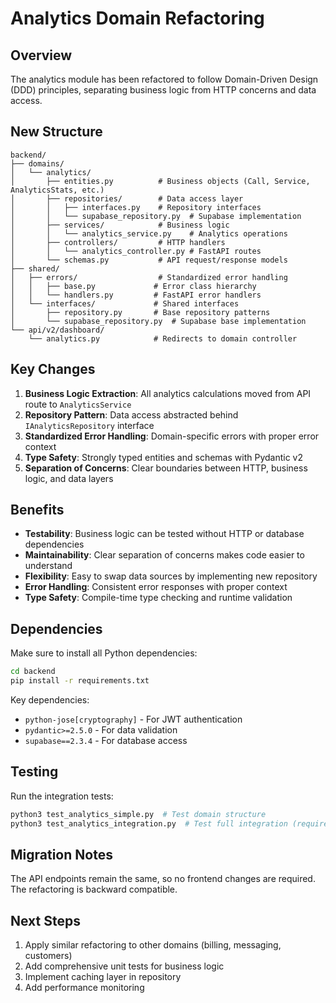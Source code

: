 # Analytics Domain Refactoring

## Overview

The analytics module has been refactored to follow Domain-Driven Design (DDD) principles, separating business logic from HTTP concerns and data access.

## New Structure

```
backend/
├── domains/
│   └── analytics/
│       ├── entities.py          # Business objects (Call, Service, AnalyticsStats, etc.)
│       ├── repositories/        # Data access layer
│       │   ├── interfaces.py    # Repository interfaces
│       │   └── supabase_repository.py  # Supabase implementation
│       ├── services/            # Business logic
│       │   └── analytics_service.py    # Analytics operations
│       ├── controllers/         # HTTP handlers
│       │   └── analytics_controller.py # FastAPI routes
│       └── schemas.py           # API request/response models
├── shared/
│   ├── errors/                  # Standardized error handling
│   │   ├── base.py             # Error class hierarchy
│   │   └── handlers.py         # FastAPI error handlers
│   └── interfaces/             # Shared interfaces
│       ├── repository.py       # Base repository patterns
│       └── supabase_repository.py  # Supabase base implementation
└── api/v2/dashboard/
    └── analytics.py            # Redirects to domain controller
```

## Key Changes

1. **Business Logic Extraction**: All analytics calculations moved from API route to `AnalyticsService`
2. **Repository Pattern**: Data access abstracted behind `IAnalyticsRepository` interface
3. **Standardized Error Handling**: Domain-specific errors with proper error context
4. **Type Safety**: Strongly typed entities and schemas with Pydantic v2
5. **Separation of Concerns**: Clear boundaries between HTTP, business logic, and data layers

## Benefits

- **Testability**: Business logic can be tested without HTTP or database dependencies
- **Maintainability**: Clear separation of concerns makes code easier to understand
- **Flexibility**: Easy to swap data sources by implementing new repository
- **Error Handling**: Consistent error responses with proper context
- **Type Safety**: Compile-time type checking and runtime validation

## Dependencies

Make sure to install all Python dependencies:
```bash
cd backend
pip install -r requirements.txt
```

Key dependencies:
- `python-jose[cryptography]` - For JWT authentication
- `pydantic>=2.5.0` - For data validation
- `supabase==2.3.4` - For database access

## Testing

Run the integration tests:
```bash
python3 test_analytics_simple.py  # Test domain structure
python3 test_analytics_integration.py  # Test full integration (requires dependencies)
```

## Migration Notes

The API endpoints remain the same, so no frontend changes are required. The refactoring is backward compatible.

## Next Steps

1. Apply similar refactoring to other domains (billing, messaging, customers)
2. Add comprehensive unit tests for business logic
3. Implement caching layer in repository
4. Add performance monitoring